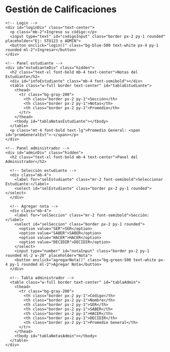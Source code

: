 <!DOCTYPE html>
<html lang="es">
<head>
  <meta charset="UTF-8">
  <title>Gestión de Calificaciones</title>
  <script src="https://cdn.tailwindcss.com"></script>
</head>
<body class="bg-gray-100 min-h-screen flex items-center justify-center p-4">
  <div class="bg-white shadow-xl rounded-xl p-6 w-full max-w-6xl">
    <h1 class="text-2xl font-bold mb-4 text-center">Gestión de Calificaciones</h1>

    <!-- Login -->
    <div id="loginDiv" class="text-center">
      <p class="mb-2">Ingrese su código:</p>
      <input type="text" id="codigoInput" class="border px-2 py-1 rounded" placeholder="Ej: STU123 o ADMIN">
      <button onclick="login()" class="bg-blue-500 text-white px-4 py-1 rounded ml-2">Ingresar</button>
    </div>

    <!-- Panel estudiante -->
    <div id="estudianteDiv" class="hidden">
      <h2 class="text-xl font-bold mb-4 text-center">Notas del Estudiante</h2>
      <div id="infoEstudiante" class="mb-4 font-semibold"></div>
      <table class="w-full border text-center" id="tablaEstudiante">
        <thead>
          <tr class="bg-gray-200">
            <th class="border px-2 py-1">Sección</th>
            <th class="border px-2 py-1">Notas</th>
            <th class="border px-2 py-1">Promedio</th>
          </tr>
        </thead>
        <tbody id="tablaNotasEstudiante"></tbody>
      </table>
      <p class="mt-4 font-bold text-lg">Promedio General: <span id="promGeneralEst">-</span></p>
    </div>

    <!-- Panel administrador -->
    <div id="adminDiv" class="hidden">
      <h2 class="text-xl font-bold mb-4 text-center">Panel del Administrador</h2>
      
      <!-- Selección estudiante -->
      <div class="mb-4">
        <label for="selEstudiante" class="mr-2 font-semibold">Seleccionar Estudiante:</label>
        <select id="selEstudiante" class="border px-2 py-1 rounded"></select>
      </div>

      <!-- Agregar nota -->
      <div class="mb-4">
        <label for="selSeccion" class="mr-2 font-semibold">Sección:</label>
        <select id="selSeccion" class="border px-2 py-1 rounded">
          <option value="SER">SER</option>
          <option value="SABER">SABER</option>
          <option value="HACER">HACER</option>
          <option value="DECIDIR">DECIDIR</option>
        </select>
        <input type="number" id="notaInput" class="border px-2 py-1 rounded ml-2 w-20" placeholder="Nota">
        <button onclick="agregarNota()" class="bg-green-500 text-white px-4 py-1 rounded ml-2">Agregar Nota</button>
      </div>

      <!-- Tabla administrador -->
      <table class="w-full border text-center" id="tablaAdmin">
        <thead>
          <tr class="bg-gray-200">
            <th class="border px-2 py-1">Código</th>
            <th class="border px-2 py-1">Nombre</th>
            <th class="border px-2 py-1">SER</th>
            <th class="border px-2 py-1">SABER</th>
            <th class="border px-2 py-1">HACER</th>
            <th class="border px-2 py-1">DECIDIR</th>
            <th class="border px-2 py-1">Promedio General</th>
          </tr>
        </thead>
        <tbody id="tablaNotasAdmin"></tbody>
      </table>
    </div>
  </div>

<script>
const adminCode = "ADMIN";
let usuarioActual = null;

// Base de datos simulada
const estudiantes = {
  "STU123": {nombre: "Ana Pérez", notas: {SER: [80], SABER: [90], HACER: [70], DECIDIR: [85]}},
  "STU456": {nombre: "Carlos Gómez", notas: {SER: [60, 75], SABER: [70], HACER: [80], DECIDIR: [65]}},
  "STU789": {nombre: "María López", notas: {SER: [95], SABER: [88], HACER: [92], DECIDIR: [90]}},
};

// Función para promediar
function promedio(arr) {
  if (!arr || arr.length === 0) return 0;
  return arr.reduce((a, b) => a + b, 0) / arr.length;
}

// Login
function login() {
  const codigo = document.getElementById("codigoInput").value.trim();
  if (codigo === adminCode) {
    usuarioActual = "ADMIN";
    document.getElementById("loginDiv").classList.add("hidden");
    document.getElementById("adminDiv").classList.remove("hidden");
    cargarSelectEstudiantes();
    renderTablaAdmin();
  } else if (estudiantes[codigo]) {
    usuarioActual = codigo;
    document.getElementById("loginDiv").classList.add("hidden");
    document.getElementById("estudianteDiv").classList.remove("hidden");
    renderTablaEstudiante();
  } else {
    alert("Código no válido.");
  }
}

// Render tabla estudiante
function renderTablaEstudiante() {
  const est = estudiantes[usuarioActual];
  document.getElementById("infoEstudiante").innerText = `${usuarioActual} - ${est.nombre}`;
  const tbody = document.getElementById("tablaNotasEstudiante");
  tbody.innerHTML = "";
  let promGeneral = 0, count = 0;
  for (let sec of ["SER", "SABER", "HACER", "DECIDIR"]) {
    let prom = promedio(est.notas[sec]);
    promGeneral += prom;
    count++;
    tbody.innerHTML += `
      <tr>
        <td class="border px-2 py-1 font-semibold">${sec}</td>
        <td class="border px-2 py-1">${est.notas[sec].join(", ")}</td>
        <td class="border px-2 py-1">${prom.toFixed(2)}</td>
      </tr>
    `;
  }
  document.getElementById("promGeneralEst").innerText = (promGeneral / count).toFixed(2);
}

// Render tabla administrador
function renderTablaAdmin() {
  const tbody = document.getElementById("tablaNotasAdmin");
  tbody.innerHTML = "";
  for (let codigo in estudiantes) {
    let est = estudiantes[codigo];
    let promGeneral = 0, count = 0;
    let fila = `<tr>
      <td class="border px-2 py-1">${codigo}</td>
      <td class="border px-2 py-1">${est.nombre}</td>`;
    for (let sec of ["SER", "SABER", "HACER", "DECIDIR"]) {
      let prom = promedio(est.notas[sec]);
      promGeneral += prom; count++;
      fila += `<td class="border px-2 py-1">${prom.toFixed(2)}</td>`;
    }
    fila += `<td class="border px-2 py-1 font-bold">${(promGeneral / count).toFixed(2)}</td></tr>`;
    tbody.innerHTML += fila;
  }
}

// Cargar estudiantes en select
function cargarSelectEstudiantes() {
  const sel = document.getElementById("selEstudiante");
  sel.innerHTML = "";
  for (let codigo in estudiantes) {
    sel.innerHTML += `<option value="${codigo}">${codigo} - ${estudiantes[codigo].nombre}</option>`;
  }
}

// Agregar nota desde admin
function agregarNota() {
  const codigo = document.getElementById("selEstudiante").value;
  const seccion = document.getElementById("selSeccion").value;
  const nota = parseFloat(document.getElementById("notaInput").value);
  if (isNaN(nota)) { alert("Ingrese una nota válida"); return; }
  estudiantes[codigo].notas[seccion].push(nota);
  renderTablaAdmin();
  if (usuarioActual !== "ADMIN" && usuarioActual === codigo) {
    renderTablaEstudiante();
  }
  document.getElementById("notaInput").value = "";
}
</script>
</body>
</html>
